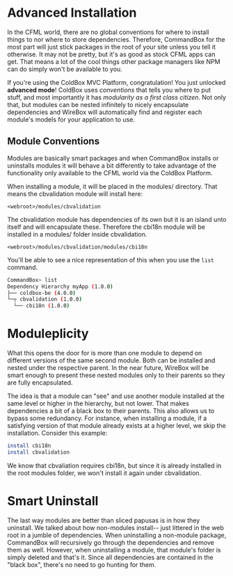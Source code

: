 # Advanced Installation

In the CFML world, there are no global conventions for where to install things to nor where to store dependencies.  Therefore, CommandBox for the most part will just stick packages in the root of your site unless you tell it otherwise.  It may not be pretty, but it's as good as stock CFML apps can get.  That means a lot of the cool things other package managers like NPM can do simply won't be available to you.

If you're using the ColdBox MVC Platform, congratulation!  You just unlocked **advanced mode**!  ColdBox uses *conventions* that tells you where to put stuff, and most importantly it has *modularity as a first class citizen*.  Not only that, but modules can be nested infinitely to nicely encapsulate dependencies and WireBox will automatically find and register each module's models for your application to use.

## Module Conventions

Modules are basically smart packages and when CommandBox installs or uninstalls modules it will behave a bit differently to take advantage of the functionality only available to the CFML world via the ColdBox Platform.

When installing a module, it will be placed in the modules/ directory.  That means the cbvalidation module will install here:

```
<webroot>/modules/cbvalidation
```

The cbvalidation module has dependencies of its own but it is an island unto itself and will encapsulate these.  Therefore the cbi18n module will be installed in a modules/ folder inside cbvalidation.

```
<webroot>/modules/cbvalidation/modules/cbi18n
```

You'll be able to see a nice representation of this when you use the `list` command.

```bash
CommandBox> list
Dependency Hierarchy myApp (1.0.0)
├── coldbox-be (4.0.0)
└─┬ cbvalidation (1.0.0)
  └── cbi18n (1.0.0)
```

# Moduleplicity

What this opens the door for is more than one module to depend on different versions of the same second module.  Both can be installed and nested under the respective parent.  In the near future, WireBox will be smart enough to present these nested modules only to their parents so they are fully encapsulated.  

The idea is that a module can "see" and use another module installed at the same level or higher in the hierarchy, but not lower.  That makes dependencies a bit of a black box to their parents.  This also allows us to bypass some redundancy.  For instance, when installing a module, if a satisfying version of that module already exists at a higher level, we skip the installation.  Consider this example:


```bash
install cbi18n
install cbvalidation
```

We know that cbvaliation requires cbi18n, but since it is already installed in the root modules folder, we won't install it again under cbvalidation.

# Smart Uninstall

The last way modules are better than sliced papusas is in how they uninstall.  We talked about how non-modules install-- just littered in the web root in a jumble of dependencies.  When uninstalling a non-module package, CommandBox will recursively go through the dependencies and remove them as well.  However, when uninstalling a module, that module's folder is simply deleted and that's it.  Since all dependencies are contained in the "black box", there's no need to go hunting for them. 





